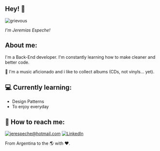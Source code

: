 <h2>Hey! 👋</h2>

![grievous](https://media.giphy.com/media/Nx0rz3jtxtEre/giphy.gif)

<!-- [![Visitor](https://visitor-badge.laobi.icu/badge?page_id=jerespeche.jerespeche)](https://github.com/jerespeche) [![GitHub followers](https://img.shields.io/github/followers/jerespeche.svg?style=social&label=Follow)](https://github.com/jerespeche?tab=followers) -->


_I'm Jeremías Espeche!_

<h2>About me:</h2>

I'm a Back-End developer. I'm constantly learning how to make cleaner and better code.

🎹 I'm a music aficionado and i like to collect albums (CDs, not vinyls... yet).

<h2>💻 Currently learning:</h2>

- Design Patterns
- To enjoy everyday

<h2>📩 How to reach me:</h2>

<a href="mailto:jerespeche@hotmail.com">![jerespeche@hotmail.com](https://img.shields.io/badge/email-D14836?style=for-the-badge&logo=gmail&logoColor=white)</a> <a href="https://www.linkedin.com/in/jerespeche/">![LinkedIn](https://img.shields.io/badge/LinkedIn-0077B5?style=for-the-badge&logo=linkedin&logoColor=white)</a>

From Argentina to the 🌎 with ❤️.
